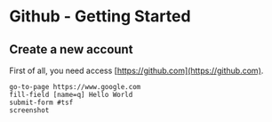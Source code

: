 # Github - Getting Started

## Create a new account

  First of all, you need access [https://github.com](https://github.com).

```
go-to-page https://www.google.com
fill-field [name=q] Hello World
submit-form #tsf
screenshot
```
